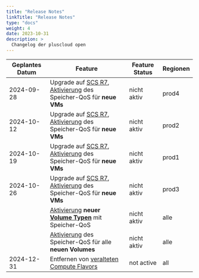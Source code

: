 ```yaml
---
title: "Release Notes"
linkTitle: "Release Notes"
type: "docs"
weight: 4
date: 2023-10-31
description: >
  Changelog der pluscloud open
---
```


| Geplantes Datum | Feature | Feature Status | Regionen |
|--------------|----------------------------------------|-----------|-----------|
| 2024-09-28   | Upgrade auf [SCS R7](notes/scs-r7), [Aktivierung](notes/io-qos) des Speicher-QoS für **neue VMs** | nicht aktiv | prod4 |
| 2024-10-12   | Upgrade auf [SCS R7](notes/scs-r7), [Aktivierung](notes/io-qos) des Speicher-QoS für **neue VMs** | nicht aktiv | prod2 |
| 2024-10-19   | Upgrade auf [SCS R7](notes/scs-r7), [Aktivierung](notes/io-qos) des Speicher-QoS für **neue VMs** | nicht aktiv | prod1 |
| 2024-10-26   | Upgrade auf [SCS R7](notes/scs-r7), [Aktivierung](notes/io-qos) des Speicher-QoS für **neue VMs** | nicht aktiv | prod3 |
|              | [Aktivierung](notes/io-qos) **neuer [Volume Typen](../reference/volumes-snap-back#volume-typen)** mit Speicher-QoS | nicht aktiv | alle |
|              | [Aktivierung](notes/io-qos) des Speicher-QoS für alle **neuen Volumes** | nicht aktiv | alle |
| 2024-12-31   | Entfernen von [veralteten Compute Flavors](../reference/instances-and-images/flavors) | not active | all |
